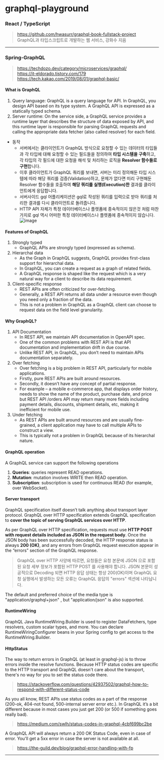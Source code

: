 # graphql-playground

### React / TypeScript
> https://github.com/hwasurr/graphql-book-fullstack-project   
> GraphQL과 타입스크립트로 개발하는 웹 서비스, 강화수 지음

<hr />

### Spring-GraphQL
> https://techdozo.dev/category/microservices/graphql/  
> https://it-eldorado.tistory.com/179  
> https://tech.kakao.com/2019/08/01/graphql-basic/

#### What is GraphQL
1. Query language: GraphQL is a query language for API. In GraphQL, you design API based on its type system. A GraphQL API is expressed as a statically typed schema.
2. Server runtime: On the service side, a GraphQL service provides a runtime layer that describes the structure of data exposed by API, and this runtime layer is responsible for parsing GraphQL requests and calling the appropriate data fetcher (also called resolver) for each field.

* 동작
    * 서버에서는 클라이언트가 GraphQL 방식으로 요청할 수 있는 데이터의 타입들과 각 타입에 대해 요청할 수 있는 필드들을 정의하여 **타입 시스템을 구축**하고, 각 타입의 각 필드에 대한 요청을 해석 및 처리하는 로직을 **Resolver 함수들로 구현**합니다.
    * 이후 클라이언트가 GraphQL 쿼리를 보내면, 서버는 미리 정의해둔 타입 시스템에 따라 해당 쿼리를 검증(Validation)하고, 문제가 없다면 미리 구현해둔 Resolver 함수들을 호출하여 **해당 쿼리를 실행(Execution)한** 결과를 클라이언트에게 응답합니다.
    * 서버사이드 gql 어플리케이션은 gql로 작성된 쿼리를 입력으로 받아 쿼리를 처리한 결과를 다시 클라이언트로 돌려줍니다.
    * HTTP API 자체가 특정 데이터베이스나 플렛폼에 종속적이지 않은것 처럼 마찬가지로 gql 역시 어떠한 특정 데이터베이스나 플렛폼에 종속적이지 않습니다.
      ![image](https://github.com/hongyeongjune/graphql-playground/assets/39120763/c0290af7-3b1a-455d-99e3-e75fbeea2e4b)

#### Features of GraphQL
1. Strongly typed
    * GraphQL APIs are strongly typed (expressed as schema).
2. Hierarchal data
    * As the Graph in GraphQL suggests, GraphQL provides first-class support for hierarchal data.
    * In GraphQL, you can create a request as a graph of related fields.
    * A GraphQL response is shaped like the request which is a very natural way for a client to describe its data requirement.
3. Client-specific response
    * REST APIs are often criticized for over-fetching.
    * Generally, a REST API returns all data under a resource even though you need only a fraction of the data.
    * This is not a problem in GraphQL as a GraphQL client can choose to request data on the field level granularity.

#### Why GraphQL?
1. API Documentation
    * In REST API, we maintain API documentation in OpenAPI spec.
    * One of the common problems with REST API is that API documentation and implementation drift in due course.
    * Unlike REST API, in GraphQL, you don’t need to maintain APIs documentation separately.
2. Over fetching
    * Over fetching is a big problem in REST API, particularly for mobile applications.
    * Firstly, pure REST APIs are built around resources.
    * Secondly, it doesn’t have any concept of partial response.
    * For example – a mobile e-commerce app, that displays order history, needs to show the name of the product, purchase date, and price but REST API /orders API may return many more fields including payment details, discounts, shipment details, etc, making it inefficient for mobile use.
3. Under fetching
    * As REST APIs are built around resources and are usually fine-grained, a client application may have to call multiple APIs to construct a view.
    * This is typically not a problem in GraphQL because of its hierarchal nature.

#### GraphQL operation
A GraphQL service can support the following operations

1. **Queries**: queries represent READ operations.
2. **Mutation**: mutation involves WRITE then READ operation.
3. **Subscription**: subscription is used for continuous READ (for example, over WebSocket).

#### Server transport
GraphQL specification itself doesn’t talk anything about transport layer protocol. GraphQL over HTTP specification extends GraphQL specification to **cover the topic of serving GraphQL services over HTTP**.

As per GraphQL over HTTP specification, requests must use **HTTP POST with request details included as JSON in the request body**. Once the JSON body has been successfully decoded, the HTTP response status is always **200 (OK)**, and any errors from GraphQL request execution appear in the “errors” section of the GraphQL response.
> GraphQL over HTTP 사양에 따르면, 요청들은 요청 본문에 JSON 으로 포함된 요청 세부 정보가 포함된 HTTP POST 를 사용해야 합니다. JSON 본문이 성공적으로 Decoding 되면 HTTP 응답 상태는 항상 200(OK)이며 GraphQL 요청 실행에서 발생하는 모든 오류는 GraphQL 응답의 "errors" 섹션에 나타납니다.

The default and preferred choice of the media type is "application/graphql+json" , but "application/json" is also supported.

#### RuntimeWiring
GraphQL Java RuntimeWiring.Builder is used to register DataFetchers, type resolvers, custom scalar types, and more. You can declare RuntimeWiringConfigurer beans in your Spring config to get access to the RuntimeWiring.Builder.

#### HttpStatus
The way to return errors in GraphQL (at least in graphql-js) is to throw errors inside the resolve functions.
Because HTTP status codes are specific to the HTTP transport and GraphQL doesn't care about the transport, there's no way for you to set the status code there.
> https://stackoverflow.com/questions/42937502/graphql-how-to-respond-with-different-status-code

As you all know, REST APIs use status codes as a part of the response (200-ok, 404-not found, 500-internal server error etc.).
In GraphQL it’s a bit different because in most cases you just get 200 (or 500 if something goes really bad).
> https://medium.com/swlh/status-codes-in-graphql-4cbf699bc2be

A GraphQL API will always return a 200 OK Status Code, even in case of error. You'll get a 5xx error in case the server is not available at all.
> https://the-guild.dev/blog/graphql-error-handling-with-fp

<hr />

